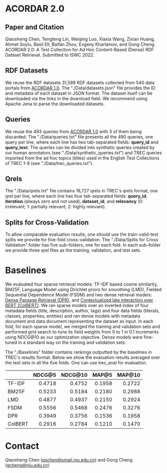# ACORDAR 2.0



## Paper and Citation

Qiaosheng Chen, Tengteng Lin, Weiqing Luo, Xiaxia Wang, Zixian Huang, Ahmet Soylu, Basil Ell, Baifan Zhou, Evgeny Kharlamov, and Gong Cheng. ACORDAR 2.0: A Test Collection for Ad Hoc Content-Based (Dense) RDF Dataset Retrieval. Submitted to ISWC 2022.

## RDF Datasets

We reuse the RDF datasets 31,589 RDF datasets collected from 540 data portals from [ACORDAR 1.0](https://github.com/nju-websoft/ACORDAR). The "./Data/datasets.json" file provides the ID and metadata of each dataset in JSON format. The dataset itself can be downloaded via the links in the download field. We recommend using Apache Jena to parse the downloaded datasets.

## Queries

We reuse the 493 queries from [ACORDAR 1.0](https://github.com/nju-websoft/ACORDAR) with 3 of them being discarded. The "./Data/queries.txt" file presents all the 490 queries, one query per line, where each line has two tab-separated fields: **query_id** and **query_text**. The queries can be divided into synthetic queries created by our human annotators (see "./Data/synthetic_queries.txt") and TREC queries imported from the ad hoc topics (titles) used in the English Test Collections of TREC 1-8 (see "./Data/trec_queries.txt").

## Qrels

The "./Data/qrels.txt" file contains 18,727 qrels in TREC's qrels format, one qrel per line, where each line has four tab-separated fields: **query_id**, **iteration** (always zero and not used), **dataset_id**, and **relevancy** (0: irrelevant; 1: partially relevant; 2: highly relevant).

## Splits for Cross-Validation

To allow comparable evaluation results, one should use the train-valid-test splits we provide for five-fold cross-validation. The "./Data/Splits for Cross Validation" folder has five sub-folders, one for each fold. In each sub-folder we provide three qrel files as the training, validation, and test sets.

# Baselines

We evaluated four sparse retrieval models: TF-IDF based cosine similarity, BM25F, Language Model using Dirichlet priors for smoothing (LMD), Fielded Sequential Dependence Model (FSDM) and two dense retrieval models: [Dense Passage Retrieval (DPR)](https://github.com/facebookresearch/DPR), and [Contextualized late interaction over BERT (ColBERT)](https://github.com/stanford-futuredata/ColBERT). We ran sparse models over an inverted index of four metadata fields (title, description, author, tags) and four data fields (literals, classes, properties, entities) and ran dense models with metadata document and data document representing the dataset as input. In each fold, for each sparse model, we merged the training and validation sets and performed grid search to tune its field weights from 0 to 1 in 0.1 increments using NDCG@10 as our optimization objective. Dense models were fine-tuned in a standard way on the training and validation sets.

The "./Baselines" folder contains rankings outputted by the baselines in TREC's results format. Below we show the evaluation results averaged over the test sets in all the five folds. One can use trec_eval for evaluation.

|         | NDCG@5 | NDCG@10 |  MAP@5 | MAP@10 |
| ------- | -----: | ------: | -----: | -----: |
| TF-IDF  | 0.4718 |  0.4752 | 0.1958 | 0.2722 |
| BM25F   | 0.5233 |  0.5184 | 0.2180 | 0.2988 |
| LMD     | 0.4877 |  0.4937 | 0.2150 | 0.2924 |
| FSDM    | 0.5556 |  0.5468 | 0.2476 | 0.3276 |
| DPR     | 0.3949 |  0.3756 | 0.1536 | 0.1958 |
| ColBERT | 0.2916 |  0.2784 | 0.1210 | 0.1470 |

# Contact

Qiaosheng Chen (qschen@smail.nju.edu.cn) and Gong Cheng (gcheng@nju.edu.cn)